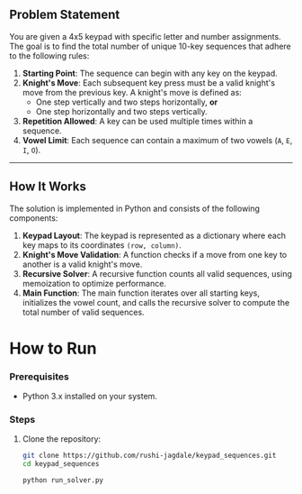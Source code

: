 ## Problem Statement

You are given a 4x5 keypad with specific letter and number assignments. The goal is to find the total number of unique 10-key sequences that adhere to the following rules:
1. **Starting Point**: The sequence can begin with any key on the keypad.
2. **Knight's Move**: Each subsequent key press must be a valid knight's move from the previous key. A knight's move is defined as:
   - One step vertically and two steps horizontally, **or**
   - One step horizontally and two steps vertically.
3. **Repetition Allowed**: A key can be used multiple times within a sequence.
4. **Vowel Limit**: Each sequence can contain a maximum of two vowels (`A`, `E`, `I`, `O`).

---

## How It Works

The solution is implemented in Python and consists of the following components:
1. **Keypad Layout**: The keypad is represented as a dictionary where each key maps to its coordinates `(row, column)`.
2. **Knight's Move Validation**: A function checks if a move from one key to another is a valid knight's move.
3. **Recursive Solver**: A recursive function counts all valid sequences, using memoization to optimize performance.
4. **Main Function**: The main function iterates over all starting keys, initializes the vowel count, and calls the recursive solver to compute the total number of valid sequences.


# How to Run

### Prerequisites
- Python 3.x installed on your system.

### Steps
1. Clone the repository:
   ```bash
   git clone https://github.com/rushi-jagdale/keypad_sequences.git
   cd keypad_sequences

   python run_solver.py
